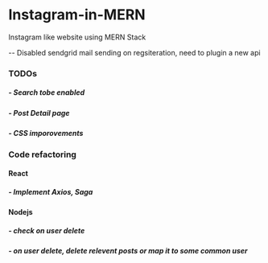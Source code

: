 # Instagram-in-MERN
Instagram like website using MERN Stack


-- Disabled sendgrid mail sending on regsiteration, need to plugin a new api
### TODOs
##### - Search tobe enabled
##### - Post Detail page
##### - CSS imporovements
###  Code refactoring
#### React
##### - Implement Axios, Saga

#### Nodejs
##### - check on user delete
##### - on user delete, delete relevent posts or map it to some common user
